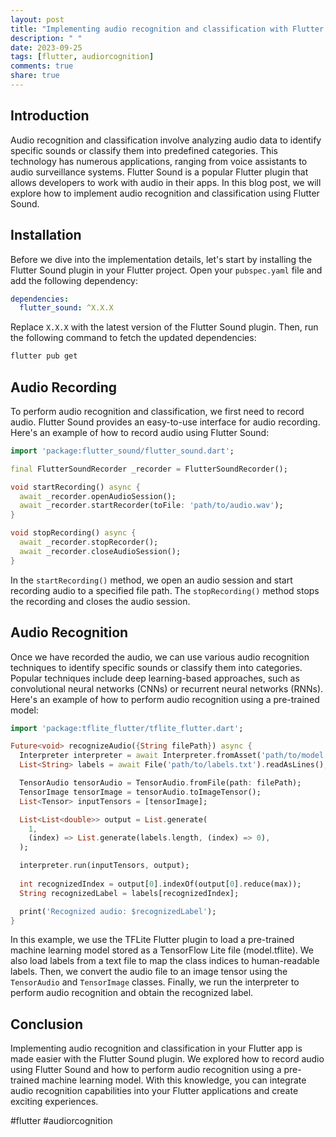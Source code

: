 ```yaml
---
layout: post
title: "Implementing audio recognition and classification with Flutter Sound"
description: " "
date: 2023-09-25
tags: [flutter, audiorcognition]
comments: true
share: true
---
```


## Introduction

Audio recognition and classification involve analyzing audio data to identify specific sounds or classify them into predefined categories. This technology has numerous applications, ranging from voice assistants to audio surveillance systems. Flutter Sound is a popular Flutter plugin that allows developers to work with audio in their apps. In this blog post, we will explore how to implement audio recognition and classification using Flutter Sound.

## Installation

Before we dive into the implementation details, let's start by installing the Flutter Sound plugin in your Flutter project. Open your `pubspec.yaml` file and add the following dependency:

```yaml
dependencies:
  flutter_sound: ^X.X.X
```

Replace `X.X.X` with the latest version of the Flutter Sound plugin. Then, run the following command to fetch the updated dependencies:

```bash
flutter pub get
```

## Audio Recording

To perform audio recognition and classification, we first need to record audio. Flutter Sound provides an easy-to-use interface for audio recording. Here's an example of how to record audio using Flutter Sound:

```dart
import 'package:flutter_sound/flutter_sound.dart';

final FlutterSoundRecorder _recorder = FlutterSoundRecorder();

void startRecording() async {
  await _recorder.openAudioSession();
  await _recorder.startRecorder(toFile: 'path/to/audio.wav');
}

void stopRecording() async {
  await _recorder.stopRecorder();
  await _recorder.closeAudioSession();
}
```

In the `startRecording()` method, we open an audio session and start recording audio to a specified file path. The `stopRecording()` method stops the recording and closes the audio session.

## Audio Recognition

Once we have recorded the audio, we can use various audio recognition techniques to identify specific sounds or classify them into categories. Popular techniques include deep learning-based approaches, such as convolutional neural networks (CNNs) or recurrent neural networks (RNNs). Here's an example of how to perform audio recognition using a pre-trained model:

```dart
import 'package:tflite_flutter/tflite_flutter.dart';

Future<void> recognizeAudio({String filePath}) async {
  Interpreter interpreter = await Interpreter.fromAsset('path/to/model.tflite');
  List<String> labels = await File('path/to/labels.txt').readAsLines();

  TensorAudio tensorAudio = TensorAudio.fromFile(path: filePath);
  TensorImage tensorImage = tensorAudio.toImageTensor();
  List<Tensor> inputTensors = [tensorImage];

  List<List<double>> output = List.generate(
    1,
    (index) => List.generate(labels.length, (index) => 0),
  );

  interpreter.run(inputTensors, output);
  
  int recognizedIndex = output[0].indexOf(output[0].reduce(max));
  String recognizedLabel = labels[recognizedIndex];

  print('Recognized audio: $recognizedLabel');
}
```

In this example, we use the TFLite Flutter plugin to load a pre-trained machine learning model stored as a TensorFlow Lite file (model.tflite). We also load labels from a text file to map the class indices to human-readable labels. Then, we convert the audio file to an image tensor using the `TensorAudio` and `TensorImage` classes. Finally, we run the interpreter to perform audio recognition and obtain the recognized label.

## Conclusion

Implementing audio recognition and classification in your Flutter app is made easier with the Flutter Sound plugin. We explored how to record audio using Flutter Sound and how to perform audio recognition using a pre-trained machine learning model. With this knowledge, you can integrate audio recognition capabilities into your Flutter applications and create exciting experiences.

#flutter #audiorcognition
